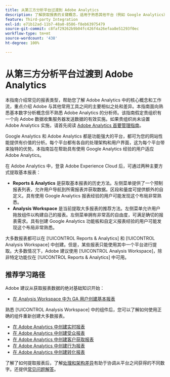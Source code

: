 ```yaml
---
title: 从第三方分析平台过渡到 Adobe Analytics
description: 了解获取报表的关键概念，适用于熟悉其他平台（例如 Google Analytics）的用户。
feature: Third-party Integration
exl-id: e71b12ad-11b7-48a0-8586-f8eb63975479
source-git-commit: c8faf29262b9b04fc426f4a26efaa8e51293f0ec
workflow-type: tm+mt
source-wordcount: '438'
ht-degree: 100%

---
```


# 从第三方分析平台过渡到 Adobe Analytics

本指南介绍常见的报表类型，帮助您了解 Adobe Analytics 中的核心概念和工作流，重点介绍 Adobe 与其他常用工具之间的主要相似之处和差异。本指南面向熟悉基本数字分析概念但不熟悉 Adobe Analytics 的分析师。该指南假定贵组织有一个向 Adobe 数据收集服务器发送数据的有效实施。如果贵组织尚未设置 Adobe Analytics 实施，请首先阅读 [Adobe Analytics 首要管理指南](/help/admin/admin-console/first-admin-guide.md)。

Google Analytics 和 Adobe Analytics 都是功能强大的平台，都可为您的网站性能提供有价值的分析。每个平台都有各自的处理架构和用户界面，这为每个平台带来独特的优势。本指南旨在帮助具有使用 Google Analytics 经验的用户适应 Adobe Analytics。

在 Adobe Analytics 中，登录 Adobe Experience Cloud 后，可通过两种主要方式提取基本报表：

* **Reports &amp; Analytics** 是获取基本报表的历史方法。左侧菜单提供了一个预制报表列表，允许用户导航到所需报表并获取数据。区段和量度可提供额外的自定义。具有使用 Google Analytics 报表经验的用户可能发现这个布局非常熟悉。
* **Analysis Workspace** 是当前提取大多报表的推荐方法。左侧菜单允许用户拖放组件以构建自己的报表。左侧菜单拥有非常高的自由度，可满足确切的报表需求。具有创建 Google Analytics 功能板和自定义报表经验的用户可能发现这个布局非常熟悉。

大多数报表都可以在 [!UICONTROL Reports &amp; Analytics] 和 [!UICONTROL Analysis Workspace] 中创建。但是，某些报表只能使用其中一个平台进行提取。大多数情况下，Adobe 建议使用 [!UICONTROL Analysis Workspace]，除非特定功能仅在 [!UICONTROL Reports &amp; Analytics] 中可用。

## 推荐学习路径

Adobe 建议从获取报表数据的绝对基础知识开始：

* [在 Analysis Workspace 中为 GA 用户创建基本报表](reports/create-report.md)

熟悉 [!UICONTROL Analysis Workspace] 中的组件后，您可以了解如何使用正确的组件重新创建大多数报表。

* [在 Adobe Analytics 中创建实时报表](reports/realtime-reports.md)
* [在 Adobe Analytics 中创建受众报表](reports/audience-reports.md)
* [在 Adobe Analytics 中创建客户获取报表](reports/acquisition-reports.md)
* [在 Adobe Analytics 中创建行为报表](reports/behavior-reports.md)
* [在 Adobe Analytics 中创建转化报表](reports/conversions-reports.md)

了解了如何提取报表后，了解[处理和架构差异](processing-differences.md)有助于协调从平台之间获得的不同数字。还提供[常见问题解答](faq.md)。

